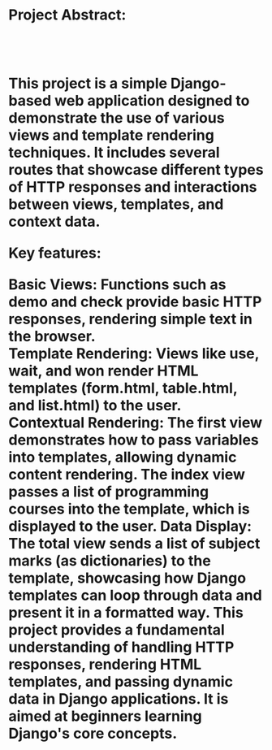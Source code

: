<h1>Project Abstract:<h1><br>
  
This project is a simple Django-based web application designed to demonstrate the use of various views and template rendering techniques. It includes several routes that showcase different types of HTTP responses and interactions between views, templates, and context data.<br>

**Key features:**

**Basic Views:** Functions such as demo and check provide basic HTTP responses, rendering simple text in the browser.<br>
**Template Rendering:** Views like use, wait, and won render HTML templates (form.html, table.html, and list.html) to the user.<br>
**Contextual Rendering:** The first view demonstrates how to pass variables into templates, allowing dynamic content rendering. The index view passes a list of programming courses into the template, which is displayed to the user.
**Data Display:** The total view sends a list of subject marks (as dictionaries) to the template, showcasing how Django templates can loop through data and present it in a formatted way.
This project provides a fundamental understanding of handling HTTP responses, rendering HTML templates, and passing dynamic data in Django applications. It is aimed at beginners learning Django's core concepts.
